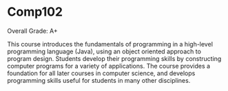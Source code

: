 # Comp102
Overall Grade: A+

This course introduces the fundamentals of programming in a high-level programming language (Java), using an object oriented approach to program design. Students develop their programming skills by constructing computer programs for a variety of applications. The course provides a foundation for all later courses in computer science, and develops programming skills useful for students in many other disciplines.
